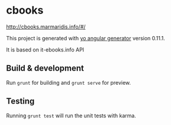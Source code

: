 # cbooks

http://cbooks.marmaridis.info/#/

This project is generated with [yo angular generator](https://github.com/yeoman/generator-angular)
version 0.11.1.

It is based on it-ebooks.info API

## Build & development

Run `grunt` for building and `grunt serve` for preview.

## Testing

Running `grunt test` will run the unit tests with karma.

